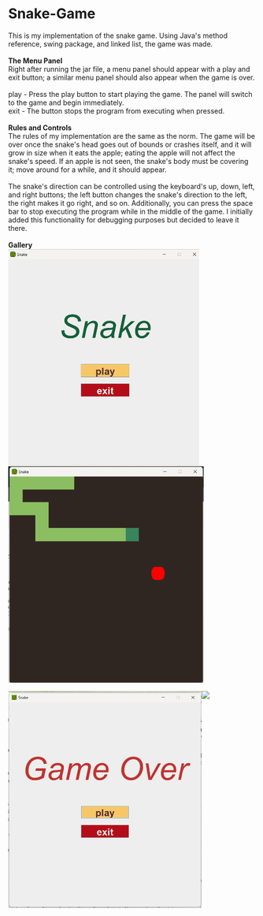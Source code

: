 # Snake-Game
This is my implementation of the snake game.
Using Java's method reference, swing package, and linked list, the game was made.
<br><br>
**The Menu Panel**<br>
Right after running the jar file, a menu panel should appear with a play and exit button; a similar menu panel should also appear when the game is over.
<br><br>
play - Press the play button to start playing the game. The panel will switch to the game and begin immediately.<br>
exit - The button stops the program from executing when pressed.
<br><br>
**Rules and Controls**<br>
The rules of my implementation are the same as the norm. The game will be over once the snake's head goes out of bounds or crashes itself, and it will grow in size when it eats the apple; eating the apple will not affect the snake's speed. If an apple is not seen, the snake's body must be covering it; move around for a while, and it should appear.
<br><br>
The snake's direction can be controlled using the keyboard's up, down, left, and right buttons; the left button changes the snake's direction to the left, the right makes it go right, and so on.
Additionally, you can press the space bar to stop executing the program while in the middle of the game. I initially added this functionality for debugging purposes but decided to leave it there.
<br><br>
**Gallery**<br>
<img align="left" height="440" src="https://github.com/wesley-db/Snake-Game/blob/main/menu.png">
<img align="center" height="440" src="https://github.com/wesley-db/Snake-Game/blob/main/game.png">
<br><br>
<img align="left" height="440" src="https://github.com/wesley-db/Snake-Game/blob/main/gameOver.png">
<img align="left" height="440" src="https://github.com/wesley-db/Snake-Game/blob/main/game.gif">


